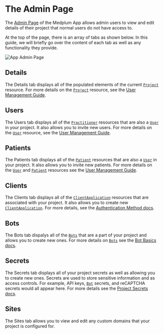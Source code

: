 # The Admin Page

The [Admin Page](https://app.medplum.com/admin/project) of the Medplum App allows admin users to view and edit details of their project that normal users do not have access to.

At the top of the page, there is an array of tabs as shown below. In this guide, we will briefly go over the content of each tab as well as any functionality they provide.

![App Admin Page](./admin-page.png)

## Details

The Details tab displays all of the populated elements of the current [`Project`](/docs/api/fhir/medplum/project) resource. For more details on the [`Project`](/docs/api/fhir/medplum/project) resource, see the [User Management Guide](/docs/user-management).

## Users

The Users tab displays all of the [`Practitioner`](/docs/api/fhir/resources/practitioner) resources that are also a [`User`](/docs/api/fhir/medplum/user) in your project. It also allows you to invite new users. For more details on the [`User`](/docs/api/fhir/medplum/user) resource, see the [User Management Guide](/docs/user-management).

## Patients

The Patients tab displays all of the [`Patient`](/docs/api/fhir/resources/patient) resources that are also a [`User`](/docs/api/fhir/medplum/user) in your project. It also allows you to invite new patients. For more details on the [`User`](/docs/api/fhir/medplum/user) and [`Patient`](/docs/api/fhir/resources/patient) resources see the [User Management Guide](/docs/user-management).

## Clients

The Clients tab displays all of the [`ClientApplication`](/docs/api/fhir/medplum/clientapplication) resources that are associated with your project. It also allows you to create new [`ClientApplication`](/docs/api/fhir/medplum/clientapplication). For more details, see the [Authentication Method docs](/docs/auth/methods/token-exchange#set-up-your-clientapplication).

## Bots

The Bots tab dispalys all of the [`Bots`](/docs/api/fhir/medplum/bot) that are a part of your project and allows you to create new ones. For more details on [`Bots`](/docs/api/fhir/medplum/bot) see the [Bot Basics docs](/docs/bots/bot-basics).

## Secrets

The Secrets tab displays all of your project secrets as well as allowing you to create new ones. Secrets are used to store sensitive information and as access controls. For example, API keys, [`Bot`](/docs/api/fhir/medplum/bot) secrets, and reCAPTCHA secrets would all appear here. For more details see the [Project Secrets docs](/docs/access/projects#project-secrets).

## Sites

The Sites tab allows you to view and edit any custom domains that your project is configured for.
